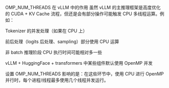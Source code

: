 OMP_NUM_THREADS 在 vLLM 中的作用
虽然 vLLM 的主推理框架是高度优化的 CUDA + KV Cache 流程，但还是会有部分操作可能触发 CPU 多线程运算。例如：

Tokenizer 的并发处理（如果在 CPU 上）

前后处理（logits 后处理、sampling）部分使用 CPU 运算

非 batch 推理阶段 CPU 执行时间可能相对多一些

vLLM + HuggingFace + transformers 中某些组件默认使用 OpenMP 并发

设置 OMP_NUM_THREADS 影响的是：在这些环节中，使用 CPU 进行 OpenMP 并行时，每个进程/线程最多使用几个线程并发运行。
